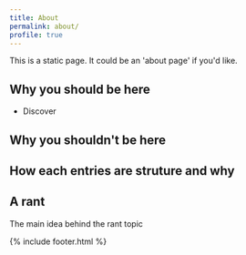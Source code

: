 ```yaml
---
title: About
permalink: about/
profile: true
---
```


This is a static page. It could be an 'about page' if you'd like.

## Why you should be here

- Discover

## Why you shouldn't be here


## How each entries are struture and why

## A rant
The main idea behind the rant topic

{% include footer.html %}
